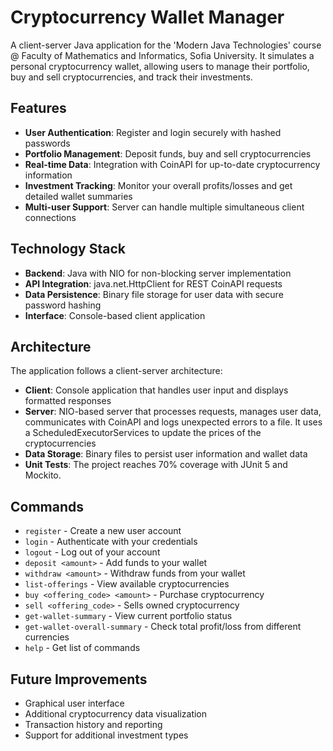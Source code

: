 # Cryptocurrency Wallet Manager

A client-server Java application for the 'Modern Java Technologies' course @ Faculty of Mathematics and Informatics, Sofia University. It simulates a personal cryptocurrency wallet, allowing users to manage their portfolio, buy and sell cryptocurrencies, and track their investments.

## Features

- **User Authentication**: Register and login securely with hashed passwords
- **Portfolio Management**: Deposit funds, buy and sell cryptocurrencies
- **Real-time Data**: Integration with CoinAPI for up-to-date cryptocurrency information
- **Investment Tracking**: Monitor your overall profits/losses and get detailed wallet summaries
- **Multi-user Support**: Server can handle multiple simultaneous client connections

## Technology Stack

- **Backend**: Java with NIO for non-blocking server implementation
- **API Integration**: java.net.HttpClient for REST CoinAPI requests
- **Data Persistence**: Binary file storage for user data with secure password hashing
- **Interface**: Console-based client application

## Architecture

The application follows a client-server architecture:

- **Client**: Console application that handles user input and displays formatted responses
- **Server**: NIO-based server that processes requests, manages user data, communicates with CoinAPI and logs unexpected errors to a file. It uses a ScheduledExecutorServices to update the prices of the cryptocurrencies
- **Data Storage**: Binary files to persist user information and wallet data
- **Unit Tests**: The project reaches 70% coverage with JUnit 5 and Mockito. 

## Commands

- `register` - Create a new user account
- `login` - Authenticate with your credentials
- `logout` - Log out of your account
- `deposit <amount>` - Add funds to your wallet
- `withdraw <amount>` - Withdraw funds from your wallet
- `list-offerings` - View available cryptocurrencies
- `buy <offering_code> <amount>` - Purchase cryptocurrency
- `sell <offering_code>` - Sells owned cryptocurrency
- `get-wallet-summary` - View current portfolio status
- `get-wallet-overall-summary` - Check total profit/loss from different currencies
- `help` - Get list of commands

## Future Improvements

- Graphical user interface
- Additional cryptocurrency data visualization
- Transaction history and reporting
- Support for additional investment types
